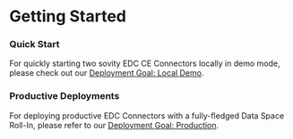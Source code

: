 # Getting Started


### Quick Start

For quickly starting two sovity EDC CE Connectors locally in demo mode, please check out
our [Deployment Goal: Local Demo](goals/local-demo-ce/README.md).

### Productive Deployments

For deploying productive EDC Connectors with a fully-fledged Data Space Roll-In, please refer to
our [Deployment Goal: Production](goals/production-ce/README.md).
